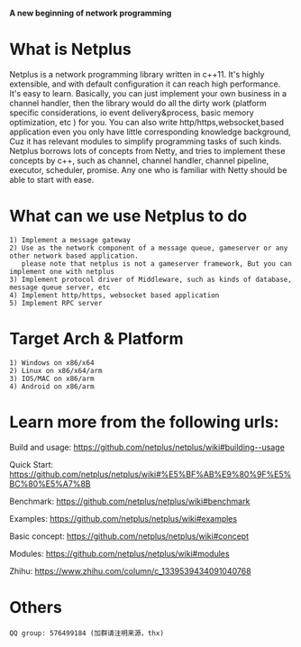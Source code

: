 **A new beginning of network programming**

# What is Netplus

Netplus is a network programming library written in c++11. It's highly extensible, and with default configuration it can reach high performance.
It's easy to learn. Basically, you can just implement your own business in a channel handler, then the library would do all the dirty work (platform specific considerations, io event delivery&process, basic memory optimization, etc ) for you.
You can also write http/https,websocket,based application even you only have little corresponding knowledge background, Cuz it has relevant modules to simplify programming tasks of such kinds.
Netplus borrows lots of concepts from Netty, and tries to implement these concepts by c++, such as channel, channel handler, channel pipeline, executor, scheduler, promise. Any one who is familiar with Netty should be able to start with ease. 

# What can we use Netplus to do
    1) Implement a message gateway
    2) Use as the network component of a message queue, gameserver or any other network based application.
       please note that netplus is not a gameserver framework, But you can implement one with netplus
    3) Implement protocol driver of Middleware, such as kinds of database, message queue server, etc
    4) Implement http/https, websocket based application
    5) Implement RPC server

# Target Arch & Platform
    1) Windows on x86/x64
    2) Linux on x86/x64/arm
    3) IOS/MAC on x86/arm
    4) Android on x86/arm

# Learn more from the following urls:

Build and usage: <https://github.com/netplus/netplus/wiki#building--usage>

Quick Start: <https://github.com/netplus/netplus/wiki#%E5%BF%AB%E9%80%9F%E5%BC%80%E5%A7%8B>

Benchmark: <https://github.com/netplus/netplus/wiki#benchmark>

Examples: <https://github.com/netplus/netplus/wiki#examples>

Basic concept: <https://github.com/netplus/netplus/wiki#concept>

Modules: <https://github.com/netplus/netplus/wiki#modules>

Zhihu: https://www.zhihu.com/column/c_1339539434091040768

	
# Others

	QQ group: 576499184 (加群请注明来源，thx)

